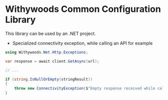 ﻿# Withywoods Common Configuration Library

This library can be used by an .NET project.

- Specialized connectivity exception, while calling an API for example

```csharp
using Withywoods.Net.Http.Exceptions;

var response = await client.GetAsync(url);

// ...

if (string.IsNullOrEmpty(stringResult))
{
    throw new ConnectivityException($"Empty response received while calling {url}");
}
```
